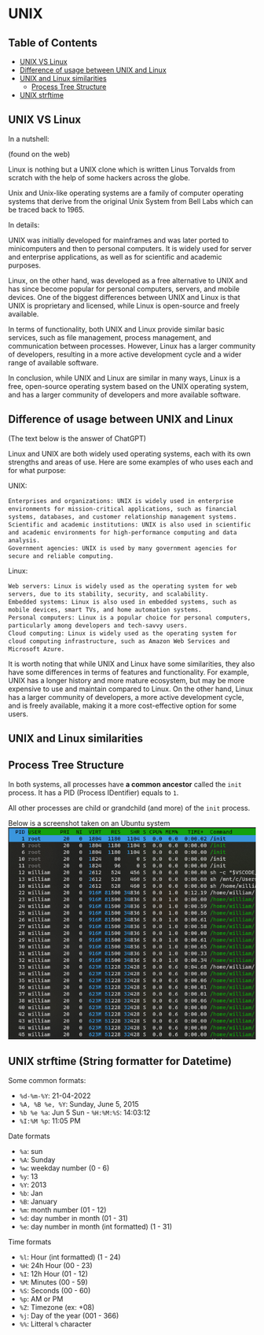 # UNIX

## Table of Contents

- [UNIX VS Linux](#unix-vs-linux)
- [Difference of usage between UNIX and Linux](#difference-of-usage-between-unix-and-linux)
- [UNIX and Linux similarities](#unix-and-linux-similarities)
    - [Process Tree Structure](#process-tree-structure)
- [UNIX strftime](#unix-strftime-string-formatter-for-datetime)

## UNIX VS Linux

In a nutshell:

(found on the web)

Linux is nothing but a UNIX clone which is written Linus Torvalds from scratch with the help of some hackers across the globe.

Unix and Unix-like operating systems are a family of computer operating systems that derive from the original Unix System from Bell Labs which can be traced back to 1965. 

In details:

UNIX was initially developed for mainframes and was later ported to minicomputers and then to personal computers. It is widely used for server and enterprise applications, as well as for scientific and academic purposes.

Linux, on the other hand, was developed as a free alternative to UNIX and has since become popular for personal computers, servers, and mobile devices. One of the biggest differences between UNIX and Linux is that UNIX is proprietary and licensed, while Linux is open-source and freely available.

In terms of functionality, both UNIX and Linux provide similar basic services, such as file management, process management, and communication between processes. However, Linux has a larger community of developers, resulting in a more active development cycle and a wider range of available software.

In conclusion, while UNIX and Linux are similar in many ways, Linux is a free, open-source operating system based on the UNIX operating system, and has a larger community of developers and more available software.

## Difference of usage between UNIX and Linux

(The text below is the answer of ChatGPT)

Linux and UNIX are both widely used operating systems, each with its own strengths and areas of use. Here are some examples of who uses each and for what purpose:

UNIX:

    Enterprises and organizations: UNIX is widely used in enterprise environments for mission-critical applications, such as financial systems, databases, and customer relationship management systems.
    Scientific and academic institutions: UNIX is also used in scientific and academic environments for high-performance computing and data analysis.
    Government agencies: UNIX is used by many government agencies for secure and reliable computing.

Linux:

    Web servers: Linux is widely used as the operating system for web servers, due to its stability, security, and scalability.
    Embedded systems: Linux is also used in embedded systems, such as mobile devices, smart TVs, and home automation systems.
    Personal computers: Linux is a popular choice for personal computers, particularly among developers and tech-savvy users.
    Cloud computing: Linux is widely used as the operating system for cloud computing infrastructure, such as Amazon Web Services and Microsoft Azure.

It is worth noting that while UNIX and Linux have some similarities, they also have some differences in terms of features and functionality. For example, UNIX has a longer history and more mature ecosystem, but may be more expensive to use and maintain compared to Linux. On the other hand, Linux has a larger community of developers, a more active development cycle, and is freely available, making it a more cost-effective option for some users.

## UNIX and Linux similarities

## Process Tree Structure

In both systems, all processes have **a common ancestor** called the `init` process. It has a PID (Process IDentifier) equals to `1`.

All other processes are child or grandchild (and more) of the `init` process.

Below is a screenshot taken on an Ubuntu system
![process-structure](/unix/resources/process-tree-structure.png)

## UNIX strftime (String formatter for Datetime)

Some common formats:

- `%d-%m-%Y`: 21-04-2022
- `%A, %B %e, %Y`: Sunday, June 5, 2015
- `%b %e %a`: Jun 5 Sun
- `%H:%M:%S`: 14:03:12
- `%I:%M %p`: 11:05 PM

Date formats

- `%a`: sun
- `%A`: Sunday
- `%w`: weekday number (0 - 6)
- `%y`: 13
- `%Y`: 2013
- `%b`: Jan
- `%B`: January
- `%m`: month number (01 - 12)
- `%d`: day number in month (01 - 31)
- `%e`: day number in month (int formatted) (1 - 31)

Time formats

- `%l`: Hour (int formatted) (1 - 24)
- `%H`: 24h Hour (00 - 23)
- `%I`: 12h Hour (01 - 12)
- `%M`: Minutes (00 - 59)
- `%S`: Seconds (00 - 60)
- `%p`: AM or PM
- `%Z`: Timezone (ex: +08)
- `%j`: Day of the year (001 - 366)
- `%%`: Litteral `%` character